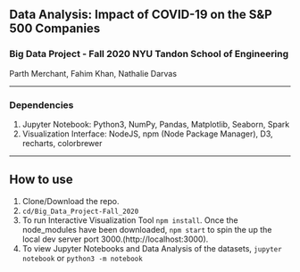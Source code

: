 ##  Data Analysis: Impact of COVID-19 on the S&P 500 Companies
### Big Data Project - Fall 2020 NYU Tandon School of Engineering
Parth Merchant, Fahim Khan, Nathalie Darvas

-------------------------------------------------------------------------------------------
### Dependencies
1. Jupyter Notebook: Python3, NumPy, Pandas, Matplotlib, Seaborn, Spark
2. Visualization Interface: NodeJS, npm (Node Package Manager), D3, recharts, colorbrewer
-------------------------------------------------------------------------------------------

## How to use
1. Clone/Download the repo.
2. ``` cd/Big_Data_Project-Fall_2020 ```
3. To run Interactive Visualization Tool ``` npm install ```. Once the node_modules have been downloaded, ``` npm start ``` to spin the up the local dev server port 3000.(http://localhost:3000).
4. To view Jupyter Notebooks and Data Analysis of the datasets, ``` jupyter notebook ``` or ``` python3 -m notebook ```
